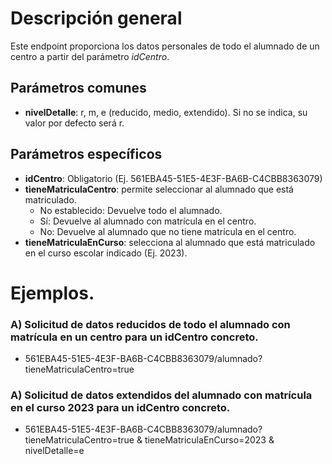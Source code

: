 # Descripción general

Este endpoint proporciona los datos personales de todo el alumnado de un centro a partir del parámetro *idCentro*.

## Parámetros comunes
* **nivelDetalle**: r, m, e (reducido, medio, extendido). Si no se indica, su valor por defecto será r.

## Parámetros específicos

* **idCentro**: Obligatorio (Ej. 561EBA45-51E5-4E3F-BA6B-C4CBB8363079)
* **tieneMatriculaCentro**: permite seleccionar al alumnado que está matriculado.
  * No establecido: Devuelve todo el alumnado.
  * Sí: Devuelve al alumnado con matrícula en el centro.
  * No: Devuelve al alumnado que no tiene matrícula en el centro.
* **tieneMatriculaEnCurso**: selecciona al alumnado que está matriculado en el curso escolar indicado (Ej. 2023).

# Ejemplos.
### A) Solicitud de datos reducidos de todo el alumnado con matrícula en un centro para un idCentro concreto.
* 561EBA45-51E5-4E3F-BA6B-C4CBB8363079/alumnado?tieneMatriculaCentro=true
   
### A) Solicitud de datos extendidos del alumnado con matrícula en el curso 2023 para un idCentro concreto.
* 561EBA45-51E5-4E3F-BA6B-C4CBB8363079/alumnado?tieneMatriculaCentro=true & tieneMatriculaEnCurso=2023 & nivelDetalle=e
